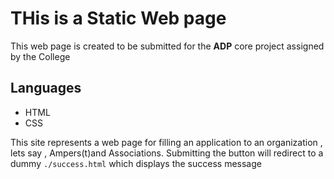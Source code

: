 # THis is a Static Web page
This web page is created to be submitted for the **ADP** core project assigned by the College

## Languages
* HTML
* CSS

This site represents a web page for filling an application to an organization , lets say , Ampers(t)and Associations. Submitting the button will redirect to a dummy `./success.html` which displays the success message

